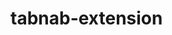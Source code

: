 <!--
 * @Author: liziwei01
 * @Date: 2022-11-16 17:57:52
 * @LastEditors: liziwei01
 * @LastEditTime: 2022-11-16 17:57:52
 * @Description: file content
-->
# tabnab-extension


